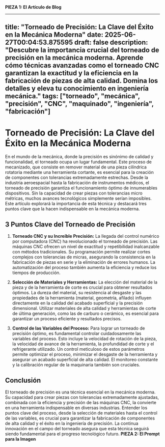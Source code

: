 **PIEZA 1: El Artículo de Blog**

---
title: "Torneado de Precisión: La Clave del Éxito en la Mecánica Moderna"
date: 2025-06-27T00:04:53.875595
draft: false
description: "Descubre la importancia crucial del torneado de precisión en la mecánica moderna.  Aprende cómo técnicas avanzadas como el torneado CNC garantizan la exactitud y la eficiencia en la fabricación de piezas de alta calidad.  Domina los detalles y eleva tu conocimiento en ingeniería mecánica."
tags: ["torneado", "mecánica", "precisión", "CNC", "maquinado", "ingeniería", "fabricación"]
---

# Torneado de Precisión: La Clave del Éxito en la Mecánica Moderna

En el mundo de la mecánica, donde la precisión es sinónimo de calidad y funcionalidad, el torneado ocupa un lugar fundamental.  Este proceso de mecanizado, que consiste en remover material de una pieza cilíndrica rotatoria mediante una herramienta cortante, es esencial para la creación de componentes con tolerancias extremadamente estrechas.  Desde la industria aeroespacial hasta la fabricación de instrumentos médicos, el torneado de precisión garantiza el funcionamiento óptimo de innumerables dispositivos.  Sin la capacidad de crear piezas con tolerancias micro métricas, muchos avances tecnológicos simplemente serían imposibles.  Este artículo explorará la importancia de esta técnica y destacará tres puntos clave que la hacen indispensable en la mecánica moderna.


## 3 Puntos Clave del Torneado de Precisión

1. **Torneado CNC y su Increíble Precisión:** La llegada del control numérico por computadora (CNC) ha revolucionado el torneado de precisión.  Las máquinas CNC ofrecen un nivel de exactitud y repetibilidad inalcanzable con métodos tradicionales.  Su programación permite realizar cortes complejos con tolerancias de micras, asegurando la consistencia en la fabricación de piezas en serie y la eliminación de errores humanos.  La automatización del proceso también aumenta la eficiencia y reduce los tiempos de producción.

2. **Selección de Materiales y Herramientas:** La elección del material de la pieza y de la herramienta de corte es crucial para obtener resultados óptimos.  La dureza del material, su resistencia al desgaste y las propiedades de la herramienta (material, geometría, afilado) influyen directamente en la calidad del acabado superficial y la precisión dimensional.  Utilizar materiales de alta calidad y herramientas de corte de última generación, como las de carburo o cerámico, es esencial para garantizar un proceso eficiente y resultados precisos.

3. **Control de las Variables del Proceso:**  Para lograr un torneado de precisión óptimo, es fundamental controlar cuidadosamente las variables del proceso.  Esto incluye la velocidad de rotación de la pieza, la velocidad de avance de la herramienta, la profundidad de corte y el refrigerante utilizado.  Un control meticuloso de estos parámetros permite optimizar el proceso, minimizar el desgaste de la herramienta y asegurar un acabado superficial de alta calidad.  El monitoreo constante y la calibración regular de la maquinaria también son cruciales.


## Conclusión

El torneado de precisión es una técnica esencial en la mecánica moderna.  Su capacidad para crear piezas con tolerancias extremadamente ajustadas, combinada con la eficiencia y precisión de las máquinas CNC, la convierte en una herramienta indispensable en diversas industrias.  Entender los puntos clave del proceso, desde la selección de materiales hasta el control de las variables, es crucial para garantizar la fabricación de componentes de alta calidad y el éxito en la ingeniería de precisión.  La continua innovación en el campo del torneado asegura que esta técnica seguirá siendo fundamental para el progreso tecnológico futuro.
**PIEZA 2: El Prompt para la Imagen**